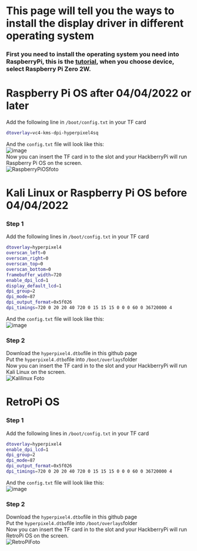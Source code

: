 # This page will tell you the ways to install the display driver in different operating system  
### First you need to install the operating system you need into RaspberryPi, this is the [tutorial](https://www.raspberrypi.com/documentation/computers/getting-started.html#installing-the-operating-system), when you choose device, select Raspberry Pi Zero 2W.
# Raspberry Pi OS after 04/04/2022 or later  

Add the following line in `/boot/config.txt` in your TF card  

```sh
dtoverlay=vc4-kms-dpi-hyperpixel4sq
``` 
And the `config.txt` file will look like this:  
![image](https://github.com/user-attachments/assets/33139e0d-2477-4732-8ff5-a3e2bce9d383)  
Now you can insert the TF card in to the slot and your HackberryPi will run Raspberry Pi OS on the screen.  
![RaspberryPiOSfoto](https://github.com/user-attachments/assets/faff7b6f-a20e-45b8-801a-6f6dfe51b122)

# Kali Linux or Raspberry Pi OS before 04/04/2022   

### Step 1  
Add the following lines in `/boot/config.txt` in your TF card  

```sh
dtoverlay=hyperpixel4
overscan_left=0
overscan_right=0 
overscan_top=0
overscan_bottom=0
framebuffer_width=720
enable_dpi_lcd=1
display_default_lcd=1
dpi_group=2
dpi_mode=87
dpi_output_format=0x5f026
dpi_timings=720 0 20 20 40 720 0 15 15 15 0 0 0 60 0 36720000 4
```
And the `config.txt` file will look like this:  
![image](https://github.com/user-attachments/assets/eb698c68-0dce-4346-9013-562dcafa3381)

### Step 2  
Download the `hyperpixel4.dtbo`file in this github page   
Put the `hyperpixel4.dtbo`file into `/boot/overlays`folder  
Now you can insert the TF card in to the slot and your HackberryPi will run Kali Linux on the screen.  
![Kalilinux Foto](https://github.com/user-attachments/assets/59792d53-11be-4482-83eb-5bd8ca7a9110)
# RetroPi OS  
### Step 1  
Add the following lines in `/boot/config.txt` in your TF card  

```sh
dtoverlay=hyperpixel4
enable_dpi_lcd=1
dpi_group=2
dpi_mode=87
dpi_output_format=0x5f026
dpi_timings=720 0 20 20 40 720 0 15 15 15 0 0 0 60 0 36720000 4
```
And the `config.txt` file will look like this:  
![image](https://github.com/user-attachments/assets/40c5440e-34c2-45ca-aa42-7911d98e7115)

### Step 2  
Download the `hyperpixel4.dtbo`file in this github page   
Put the `hyperpixel4.dtbo`file into `/boot/overlays`folder  
Now you can insert the TF card in to the slot and your HackberryPi will run RetroPi OS on the screen.  
![RetroPiFoto](https://github.com/user-attachments/assets/8cc5cef6-7c7e-4d3f-ad7a-3357ff6c9ce3)

